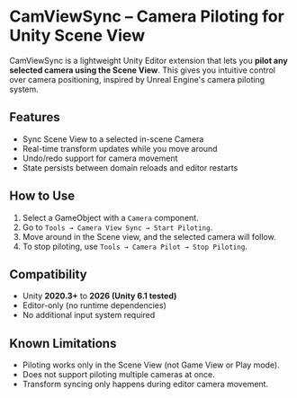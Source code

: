 # CamViewSync – Camera Piloting for Unity Scene View

CamViewSync is a lightweight Unity Editor extension that lets you **pilot any selected camera using the Scene View**. This gives you intuitive control over camera positioning, inspired by Unreal Engine's camera piloting system.


## Features

- Sync Scene View to a selected in-scene Camera
- Real-time transform updates while you move around
- Undo/redo support for camera movement
- State persists between domain reloads and editor restarts

## How to Use

1. Select a GameObject with a `Camera` component.
2. Go to `Tools → Camera View Sync → Start Piloting`.
3. Move around in the Scene view, and the selected camera will follow.
4. To stop piloting, use `Tools → Camera Pilot → Stop Piloting`.

## Compatibility

- Unity **2020.3+** to **2026 (Unity 6.1 tested)**
- Editor-only (no runtime dependencies)
- No additional input system required

## Known Limitations

- Piloting works only in the Scene View (not Game View or Play mode).
- Does not support piloting multiple cameras at once.
- Transform syncing only happens during editor camera movement.